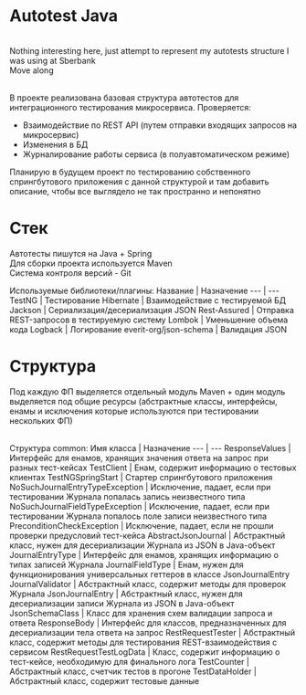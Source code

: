 # Autotest Java
<br>Nothing interesting here, just attempt to represent my autotests structure I was using at Sberbank
<br>Move along

<br>В проекте реализована базовая структура автотестов для интеграционного тестирования микросервиса.
Проверяется:
- Взаимодействие по REST API (путем отправки входящих запросов на микросервис)
- Изменения в БД
- Журналирование работы сервиса (в полуавтоматическом режиме)

Планирую в будущем проект по тестированию собственного спрингбутового приложения с данной структурой и там добавить описание, чтобы все выглядело не так пространно и непонятно

# Стек
Автотесты пишутся на Java + Spring
<br>Для сборки проекта используется Maven
<br>Система контроля версий - Git

Используемые библиотеки/плагины:
Название | Назначение 
--- | --- 
TestNG | Тестирование
Hibernate | Взаимодействие с тестируемой БД
Jackson | Сериализация/десериализация JSON
Rest-Assured | Отправка REST-запросов в тестируемую систему
Lombok | Уменьшение объема кода
Logback | Логирование
everit-org/json-schema | Валидация JSON

# Структура
Под каждую ФП выделяется отдельный модуль Maven + один модуль выделяется под общие ресурсы
(абстрактные классы, интерфейсы, енамы и исключения которые используются при тестировании
нескольких ФП)

<br>Структура common:
Имя класса | Назначение
--- | ---
ResponseValues | Интерфейс для енамов, хранящих значения ответа на запрос при разных тест-кейсах
TestClient | Енам, содержит информацию о тестовых клиентах
TestNGSpringStart | Стартер спрингбутового приложения
NoSuchJournalEntryTypeException | Исключение, падает, если при тестировании Журнала попалась запись неизвестного типа
NoSuchJournalFieldTypeException | Исключение, падает, если при тестировании Журнала попалось поле записи неизвестного типа
PreconditionCheckException | Исключение, падает, если не прошли проверки предусловий тест-кейса
AbstractJsonJournal | Абстрактный класс, нужен для десериализации Журнала из JSON в Java-объект
JournalEntryType | Интерфейс для енамов, хранящих информацию о типах записей Журнала
JournalFieldType | Енам, нужен для функционирования универсальных геттеров в классе JsonJournalEntry
JournalValidator | Абстрактный класс, содержит методы для проверок Журнала
JsonJournalEntry | Абстрактный класс, нужен для десериализации записи Журнала из JSON в Java-объект
JsonSchemaClass | Класс для хранения схем валидации запроса и ответа
ResponseBody | Интерфейс для классов, предназначенных для десериализации тела ответа на запрос
RestRequestTester | Абстрактный класс, содержит методы для тестирования REST-взаимодействия с сервисом
RestRequestTestLogData | Класс, содержит информацию о тест-кейсе, необходимую для финального лога
TestCounter | Абстрактный класс, счетчик тестов в прогоне
TestDataHolder | Абстрактный класс, содержит тестовые данные
